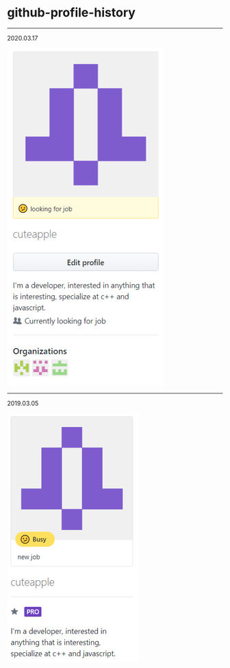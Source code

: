# github-profile-history

---

2020.03.17

![2020.03.17.png](2020.03.17.png)

---

2019.03.05

![2019.03.05.png](2019.03.05.png)
